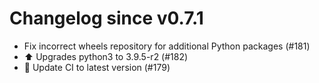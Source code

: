 # Changelog since v0.7.1
- Fix incorrect wheels repository for additional Python packages (#181) 
- ⬆️ Upgrades python3 to 3.9.5-r2 (#182) 
- 🚀 Update CI to latest version (#179) 
